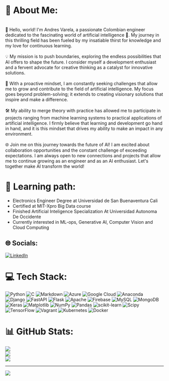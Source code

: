 # 💫 About Me:
<br>🚀 Hello, world! I'm Andres Varela, a passionate Colombian engineer dedicated to the fascinating world of artificial intelligence 🤖. My journey in this thrilling field has been fueled by my insatiable thirst for knowledge and my love for continuous learning.<br><br>💡 My mission is to push boundaries, exploring the endless possibilities that AI offers to shape the future. I consider myself a development enthusiast and a fervent advocate for creative thinking as a catalyst for innovative solutions.<br><br>🌟 With a proactive mindset, I am constantly seeking challenges that allow me to grow and contribute to the field of artificial intelligence. My focus goes beyond problem-solving; it extends to creating visionary solutions that inspire and make a difference.<br><br>🛠️ My ability to merge theory with practice has allowed me to participate in projects ranging from machine learning systems to practical applications of artificial intelligence. I firmly believe that learning and development go hand in hand, and it is this mindset that drives my ability to make an impact in any environment.<br><br>🌐 Join me on this journey towards the future of AI! I am excited about collaboration opportunities and the constant challenge of exceeding expectations. I am always open to new connections and projects that allow me to continue growing as an engineer and as an AI enthusiast. Let's together make AI transform the world!

# 🌱 Learning path:
* Electronics Engineer Degree at Universidad de San Buenaventura Cali
* Certified at MIT-Xpro Big Data course
* Finished Artificial Inteligence Specialization At Universidad Autonoma De Occidente
* Currently interested in ML-ops, Generative AI, Computer Vision and Cloud Computing


## 🌐 Socials:
[![LinkedIn](https://img.shields.io/badge/LinkedIn-%230077B5.svg?logo=linkedin&logoColor=white)](https://linkedin.com/in/www.linkedin.com/in/andres-varela92) 

# 💻 Tech Stack:
![Python](https://img.shields.io/badge/python-3670A0?style=plastic&logo=python&logoColor=ffdd54) ![C](https://img.shields.io/badge/c-%2300599C.svg?style=plastic&logo=c&logoColor=white) ![Markdown](https://img.shields.io/badge/markdown-%23000000.svg?style=plastic&logo=markdown&logoColor=white) ![Azure](https://img.shields.io/badge/azure-%230072C6.svg?style=plastic&logo=microsoftazure&logoColor=white) ![Google Cloud](https://img.shields.io/badge/GoogleCloud-%234285F4.svg?style=plastic&logo=google-cloud&logoColor=white) ![Anaconda](https://img.shields.io/badge/Anaconda-%2344A833.svg?style=plastic&logo=anaconda&logoColor=white) ![Django](https://img.shields.io/badge/django-%23092E20.svg?style=plastic&logo=django&logoColor=white) ![FastAPI](https://img.shields.io/badge/FastAPI-005571?style=plastic&logo=fastapi) ![Flask](https://img.shields.io/badge/flask-%23000.svg?style=plastic&logo=flask&logoColor=white) ![Apache](https://img.shields.io/badge/apache-%23D42029.svg?style=plastic&logo=apache&logoColor=white) ![Firebase](https://img.shields.io/badge/Firebase-039BE5?style=plastic&logo=Firebase&logoColor=white) ![MySQL](https://img.shields.io/badge/mysql-%2300000f.svg?style=plastic&logo=mysql&logoColor=white) ![MongoDB](https://img.shields.io/badge/MongoDB-%234ea94b.svg?style=plastic&logo=mongodb&logoColor=white) ![Keras](https://img.shields.io/badge/Keras-%23D00000.svg?style=plastic&logo=Keras&logoColor=white) ![Matplotlib](https://img.shields.io/badge/Matplotlib-%23ffffff.svg?style=plastic&logo=Matplotlib&logoColor=black) ![NumPy](https://img.shields.io/badge/numpy-%23013243.svg?style=plastic&logo=numpy&logoColor=white) ![Pandas](https://img.shields.io/badge/pandas-%23150458.svg?style=plastic&logo=pandas&logoColor=white) ![scikit-learn](https://img.shields.io/badge/scikit--learn-%23F7931E.svg?style=plastic&logo=scikit-learn&logoColor=white) ![Scipy](https://img.shields.io/badge/SciPy-%230C55A5.svg?style=plastic&logo=scipy&logoColor=%white) ![TensorFlow](https://img.shields.io/badge/TensorFlow-%23FF6F00.svg?style=plastic&logo=TensorFlow&logoColor=white) ![Vagrant](https://img.shields.io/badge/vagrant-%231563FF.svg?style=plastic&logo=vagrant&logoColor=white) ![Kubernetes](https://img.shields.io/badge/kubernetes-%23326ce5.svg?style=plastic&logo=kubernetes&logoColor=white) ![Docker](https://img.shields.io/badge/docker-%230db7ed.svg?style=plastic&logo=docker&logoColor=white)
# 📊 GitHub Stats:
![](https://github-readme-stats.vercel.app/api?username=Andvarjo&theme=shades-of-purple&hide_border=false&include_all_commits=false&count_private=false)<br/>
![](https://github-readme-streak-stats.herokuapp.com/?user=Andvarjo&theme=shades-of-purple&hide_border=false)<br/>
![](https://github-readme-stats.vercel.app/api/top-langs/?username=Andvarjo&theme=shades-of-purple&hide_border=false&include_all_commits=false&count_private=false&layout=compact)

---
[![](https://visitcount.itsvg.in/api?id=Andvarjo&icon=0&color=0)](https://visitcount.itsvg.in)

<!-- Proudly created with GPRM ( https://gprm.itsvg.in ) -->
